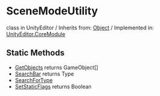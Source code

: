 # SceneModeUtility
class in UnityEditor
 / Inherits from: <a href="https://docs.unity3d.com/6000.0/Documentation/ScriptReference/Object.html">Object</a> / Implemented in: <a href="https://docs.unity3d.com/6000.0/Documentation/ScriptReference/UnityEditor.CoreModule.html">UnityEditor.CoreModule</a>

## Static Methods
- <a href="https://docs.unity3d.com/6000.0/Documentation/ScriptReference/SceneModeUtility.GetObjects.html">GetObjects</a> returns GameObject[]
- <a href="https://docs.unity3d.com/6000.0/Documentation/ScriptReference/SceneModeUtility.SearchBar.html">SearchBar</a> returns Type
- <a href="https://docs.unity3d.com/6000.0/Documentation/ScriptReference/SceneModeUtility.SearchForType.html">SearchForType</a>
- <a href="https://docs.unity3d.com/6000.0/Documentation/ScriptReference/SceneModeUtility.SetStaticFlags.html">SetStaticFlags</a> returns Boolean
